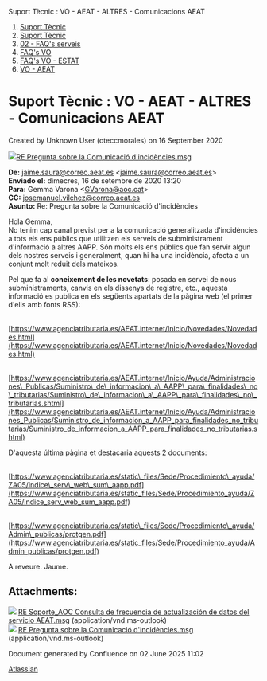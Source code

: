 Suport Tècnic : VO - AEAT - ALTRES - Comunicacions AEAT  

1.  [Suport Tècnic](index.md)
2.  [Suport Tècnic](13893782.md)
3.  [02 - FAQ's serveis](26313393.md)
4.  [FAQ's VO](28705575.md)
5.  [FAQ's VO - ESTAT](28705579.md)
6.  [VO - AEAT](VO---AEAT_36340975.md)

Suport Tècnic : VO - AEAT - ALTRES - Comunicacions AEAT
=======================================================

Created by Unknown User (oteccmorales) on 16 September 2020

[![](download/resources/com.atlassian.confluence.plugins.confluence-view-file-macro:view-file-macro-resources/images/placeholder-medium-file.png)RE Pregunta sobre la Comunicació d'incidències.msg](/download/attachments/41519071/RE%20%20Pregunta%20sobre%20la%20Comunicaci%C3%B3%20d%27incid%C3%A8ncies.msg?version=1&modificationDate=1600263727341&api=v2)

**De:** [jaime.saura@correo.aeat.es](mailto:jaime.saura@correo.aeat.es) <[jaime.saura@correo.aeat.es](mailto:jaime.saura@correo.aeat.es)\>  
**Enviado el:** dimecres, 16 de setembre de 2020 13:20  
**Para:** Gemma Varona <[GVarona@aoc.cat](mailto:GVarona@aoc.cat)\>  
**CC:** [josemanuel.vilchez@correo.aeat.es](mailto:josemanuel.vilchez@correo.aeat.es)  
**Asunto:** Re: Pregunta sobre la Comunicació d'incidències

  

Hola Gemma,  
No tenim cap canal previst per a la comunicació generalitzada d'incidències a tots els ens públics que utilitzen els serveis de subministrament d'informació a altres AAPP. Són molts els ens públics que fan servir algun dels nostres serveis i generalment, quan hi ha una incidència, afecta a un conjunt molt reduit dels mateixos.  
  
Pel que fa al **coneixement de les novetats**: posada en servei de nous subministraments, canvis en els dissenys de registre, etc., aquesta informació es publica en els següents apartats de la pàgina web (el primer d'ells amb fonts RSS):  
  
        [https://www.agenciatributaria.es/AEAT.internet/Inicio/Novedades/Novedades.html](https://www.agenciatributaria.es/AEAT.internet/Inicio/Novedades/Novedades.html)  
  
        [https://www.agenciatributaria.es/AEAT.internet/Inicio/Ayuda/Administraciones\_Publicas/Suministro\_de\_informacion\_a\_AAPP\_para\_finalidades\_no\_tributarias/Suministro\_de\_informacion\_a\_AAPP\_para\_finalidades\_no\_tributarias.shtml](https://www.agenciatributaria.es/AEAT.internet/Inicio/Ayuda/Administraciones_Publicas/Suministro_de_informacion_a_AAPP_para_finalidades_no_tributarias/Suministro_de_informacion_a_AAPP_para_finalidades_no_tributarias.shtml)  
  
D'aquesta última pàgina et destacaria aquests 2 documents:  
  
        [https://www.agenciatributaria.es/static\_files/Sede/Procedimiento\_ayuda/ZA05/indice\_serv\_web\_sum\_aapp.pdf](https://www.agenciatributaria.es/static_files/Sede/Procedimiento_ayuda/ZA05/indice_serv_web_sum_aapp.pdf)  
  
        [https://www.agenciatributaria.es/static\_files/Sede/Procedimiento\_ayuda/Admin\_publicas/protgen.pdf](https://www.agenciatributaria.es/static_files/Sede/Procedimiento_ayuda/Admin_publicas/protgen.pdf)  
  
A reveure. Jaume.  
  
  

  

Attachments:
------------

![](images/icons/bullet_blue.gif) [RE Soporte\_AOC Consulta de frecuencia de actualización de datos del servicio AEAT.msg](attachments/41519071/41519072.msg) (application/vnd.ms-outlook)  
![](images/icons/bullet_blue.gif) [RE Pregunta sobre la Comunicació d'incidències.msg](attachments/41519071/41519073.msg) (application/vnd.ms-outlook)  

Document generated by Confluence on 02 June 2025 11:02

[Atlassian](http://www.atlassian.com/)